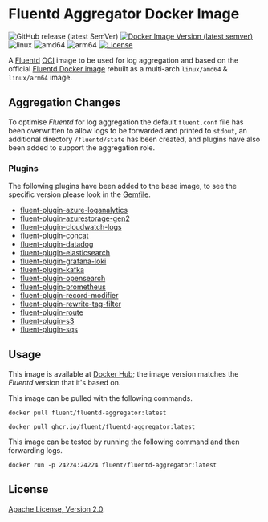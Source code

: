 # Fluentd Aggregator Docker Image

![GitHub release (latest SemVer)](https://img.shields.io/github/v/release/fluent/fluentd-aggregator-docker-image?sort=semver)
[![Docker Image Version (latest semver)](https://img.shields.io/docker/v/fluent/fluentd-aggregator?sort=semver)](https://hub.docker.com/r/fluent/fluentd-aggregator)
![linux](https://img.shields.io/badge/os-linux-brightgreen)
![amd64](https://img.shields.io/badge/arch-amd64-brightgreen)
![arm64](https://img.shields.io/badge/arch-arm64-brightgreen)
[![License](https://img.shields.io/badge/license-Apache%202.0-blue.svg)](https://opensource.org/licenses/Apache-2.0)

A [Fluentd](https://www.fluentd.org/) [OCI](https://opencontainers.org/) image to be used for log aggregation and based on the official [Fluentd Docker image](https://github.com/fluent/fluentd-docker-image) rebuilt as a multi-arch `linux/amd64` & `linux/arm64` image.

## Aggregation Changes

To optimise _Fluentd_ for log aggregation the default `fluent.conf` file has been overwritten to allow logs to be forwarded and printed to `stdout`, an additional directory `/fluentd/state` has been created, and plugins have also been added to support the aggregation role.

### Plugins

The following plugins have been added to the base image, to see the specific version please look in the [Gemfile](./Gemfile).

- [fluent-plugin-azure-loganalytics](https://github.com/yokawasa/fluent-plugin-azure-loganalytics)
- [fluent-plugin-azurestorage-gen2](https://github.com/oleewere/fluent-plugin-azurestorage-gen2)
- [fluent-plugin-cloudwatch-logs](https://github.com/fluent-plugins-nursery/fluent-plugin-cloudwatch-logs)
- [fluent-plugin-concat](https://github.com/fluent-plugins-nursery/fluent-plugin-concat)
- [fluent-plugin-datadog](https://github.com/DataDog/fluent-plugin-datadog)
- [fluent-plugin-elasticsearch](https://docs.fluentd.org/output/elasticsearch)
- [fluent-plugin-grafana-loki](https://github.com/grafana/loki/tree/main/clients/cmd/fluentd)
- [fluent-plugin-kafka](https://github.com/fluent/fluent-plugin-kafka)
- [fluent-plugin-opensearch](https://github.com/fluent/fluent-plugin-opensearch)
- [fluent-plugin-prometheus](https://github.com/fluent/fluent-plugin-prometheus)
- [fluent-plugin-record-modifier](https://github.com/repeatedly/fluent-plugin-record-modifier)
- [fluent-plugin-rewrite-tag-filter](https://github.com/fluent/fluent-plugin-rewrite-tag-filter)
- [fluent-plugin-route](https://github.com/tagomoris/fluent-plugin-route)
- [fluent-plugin-s3](https://docs.fluentd.org/output/s3)
- [fluent-plugin-sqs](https://github.com/ixixi/fluent-plugin-sqs)

## Usage

This image is available at [Docker Hub](https://hub.docker.com/r/fluent/fluentd-aggregator); the image version matches the _Fluentd_ version that it's based on.

This image can be pulled with the following commands.

```shell
docker pull fluent/fluentd-aggregator:latest

docker pull ghcr.io/fluent/fluentd-aggregator:latest
```

This image can be tested by running the following command and then forwarding logs.

```shell
docker run -p 24224:24224 fluent/fluentd-aggregator:latest
```

## License

[Apache License, Version 2.0](./LICENSE).
